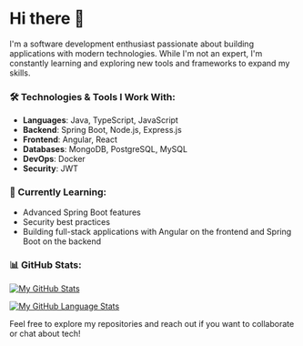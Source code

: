 # Hi there 👋

I'm a software development enthusiast passionate about building applications with modern technologies. While I'm not an expert, I'm constantly learning and exploring new tools and frameworks to expand my skills.

### 🛠️ Technologies & Tools I Work With:
- **Languages**: Java, TypeScript, JavaScript
- **Backend**: Spring Boot, Node.js, Express.js
- **Frontend**: Angular, React
- **Databases**: MongoDB, PostgreSQL, MySQL
- **DevOps**: Docker
- **Security**: JWT

### 🌱 Currently Learning:
- Advanced Spring Boot features
- Security best practices
- Building full-stack applications with Angular on the frontend and Spring Boot on the backend 

### 📊 GitHub Stats:
[![My GitHub Stats](https://github-readme-stats.vercel.app/api/?username=ansbeno&count_private=true&theme=merko&showicons=true)]()

[![My GitHub Language Stats](https://github-readme-stats.vercel.app/api/top-langs/?username=ansbeno&langs_count=5&theme=merko)]()

Feel free to explore my repositories and reach out if you want to collaborate or chat about tech!
